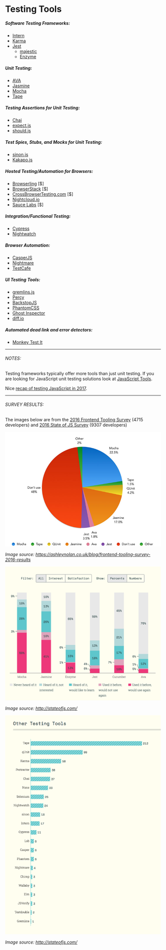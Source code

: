 # Testing Tools

##### Software Testing Frameworks:

* [Intern](https://theintern.github.io/)
* [Karma](http://karma-runner.github.io/1.0/index.html)
* [Jest](http://facebook.github.io/jest/)
    * [majestic](https://majestic.debuggable.io/)
    * [Enzyme]()

##### Unit Testing:

* [AVA](https://github.com/avajs/ava)
* [Jasmine](http://jasmine.github.io/)
* [Mocha](http://mochajs.org/)
* [Tape](https://github.com/substack/tape)

##### Testing Assertions for Unit Testing:

* [Chai](http://chaijs.com/)
* [expect.js](https://github.com/Automattic/expect.js)
* [should.js](http://shouldjs.github.io/)

##### Test Spies, Stubs, and Mocks for Unit Testing:

* [sinon.js](http://sinonjs.org/)
* [Kakapo.js](http://devlucky.github.io/kakapo-js)

##### Hosted Testing/Automation for Browsers:

* [Browserling](https://www.browserling.com/) [$]
* [BrowserStack](https://www.browserstack.com) [$]
* [CrossBrowserTesting.com](http://crossbrowsertesting.com/) [$]
* [Nightcloud.io](http://nightcloud.io/)
* [Sauce Labs](https://saucelabs.com/) [$]

##### Integration/Functional Testing:

* [Cypress](https://www.cypress.io/)
* [Nightwatch](http://nightwatchjs.org/)

##### Browser Automation:

* [CasperJS](http://casperjs.org/)
* [Nightmare](https://github.com/segmentio/nightmare)
* [TestCafe](https://github.com/DevExpress/testcafe)

##### UI Testing Tools:

* [gremlins.js](https://github.com/marmelab/gremlins.js)
* [Percy](https://percy.io)
* [BackstopJS](https://github.com/garris/BackstopJS)
* [PhantomCSS](https://github.com/Huddle/PhantomCSS)
* [Ghost Inspector](https://ghostinspector.com/)
* [diff.io](https://diff.io/)

##### Automated dead link and error detectors:

* [Monkey Test It](https://monkeytest.it/)

***

###### NOTES:

Testing frameworks typically offer more tools than just unit testing. If you are looking for JavaScript unit testing solutions look at [JavaScript Tools](https://frontendmasters.gitbooks.io/front-end-handbook-2017/content/tools/js.html).

Nice [recap of testing JavaScript in 2017](https://medium.com/powtoon-engineering/a-complete-guide-to-testing-javascript-in-2017-a217b4cd5a2a).

***

###### SURVEY RESULTS:

The images below are from the [2016 Frontend Tooling Survey](https://ashleynolan.co.uk/blog/frontend-tooling-survey-2016-results) (4715 developers) and [2016 State of JS Survey](http://stateofjs.com/) (9307 developers)

![](../images/q18.jpg "https://ashleynolan.co.uk/blog/frontend-tooling-survey-2016-results")

<cite>Image source: <a href="https://ashleynolan.co.uk/blog/frontend-tooling-survey-2016-results">https://ashleynolan.co.uk/blog/frontend-tooling-survey-2016-results</a></cite>

![](../images/test1.png "http://stateofjs.com/")

<cite>Image source: <a href="http://stateofjs.com/">http://stateofjs.com/</a></cite>

![](../images/test2.png "http://stateofjs.com/")

<cite>Image source: <a href="http://stateofjs.com/">http://stateofjs.com/</a></cite>













































